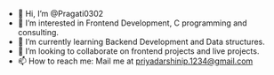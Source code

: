 - 👋 Hi, I’m @Pragati0302
- 👀 I’m interested in Frontend Development, C programming and consulting.
- 🌱 I’m currently learning Backend Development and Data structures.
- 💞️ I’m looking to collaborate on frontend projects and live projects.
- 📫 How to reach me: Mail me at priyadarshinip.1234@gmail.com

<!---
Pragati0302/Pragati0302 is a ✨ special ✨ repository because its `README.md` (this file) appears on your GitHub profile.
You can click the Preview link to take a look at your changes.
--->
